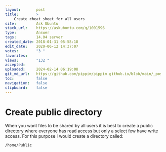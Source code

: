 ```yaml
---
layout:       post
title:        >
    Create cheat sheet for all users
site:         Ask Ubuntu
stack_url:    https://askubuntu.com/q/1001596
type:         Answer
tags:         14.04 server
created_date: 2018-01-31 05:58:18
edit_date:    2020-06-12 14:37:07
votes:        "3 "
favorites:    
views:        "132 "
accepted:     
uploaded:     2024-02-14 06:19:08
git_md_url:   https://github.com/pippim/pippim.github.io/blob/main/_posts/2018/2018-01-31-Create-cheat-sheet-for-all-users.md
toc:          false
navigation:   false
clipboard:    false
---
```


# Create public directory

When you want files to be shared by all users it is best to create a public directory where everyone has read access but only a select few have write access. For this purpose I would create a directory called:

``` 
/home/Public
```
